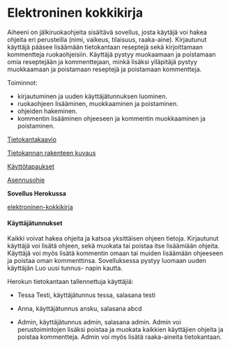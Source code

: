 # Elektroninen kokkikirja

Aiheeni on jälkiruokaohjeita sisältävä sovellus, josta käytäjä voi hakea ohjeita eri perusteilla 
(nimi, vaikeus, tilaisuus, raaka-aine). Kirjautunut käyttäjä pääsee lisäämään tietokantaan reseptejä sekä 
kirjoittamaan kommentteja ruokaohjeisiin. Käyttäjä pystyy muokaamaan ja poistamaan omia reseptejään ja kommenttejaan, minkä lisäksi ylläpitäjä pystyy muokkaamaan ja poistamaan reseptejä ja poistamaan kommentteja. 

Toiminnot:
- kirjautuminen ja uuden käyttäjätunnuksen luominen.
- ruokaohjeen lisääminen, muokkaaminen ja poistaminen.
- ohjeiden hakeminen.
- kommentin lisääminen ohjeeseen ja kommentin muokkaaminen ja poistaminen.


[Tietokantakaavio](https://github.com/IidaHamalainen/elektroninen-kokkikirja/blob/master/dokumentaatio/kuvat/elektroninen-kokkikirja.png)

[Tietokannan rakenteen kuvaus](https://github.com/IidaHamalainen/elektroninen-kokkikirja/blob/master/dokumentaatio/tietokantarakenteen%20kuvaus.md)

[Käyttötapaukset](https://github.com/IidaHamalainen/elektroninen-kokkikirja/blob/master/dokumentaatio/K%C3%A4ytt%C3%B6tapaukset.md)

[Asennusohje](https://github.com/IidaHamalainen/elektroninen-kokkikirja/blob/master/dokumentaatio/Asennusohje.md)

**Sovellus Herokussa**

[elektroninen-kokkikirja](https://elektroninen-kokkikirja.herokuapp.com/)

#### Käyttäjätunnukset
Kaikki voivat hakea ohjeita ja katsoa yksittäisen ohjeen tietoja. Kirjautunut käyttäjä voi lisätä ohjeen, sekä muokata tai poistaa itse lisäämiään ohjeita. Käyttäjä voi myös lisätä kommentin omaan tai muiden lisäämään ohjeeseen ja poistaa oman kommenttinsa. Sovelluksessa pystyy luomaan uuden käyttäjän Luo uusi tunnus- napin kautta.

Herokun tietokantaan tallennettuja käyttäjiä:

- Tessa Testi, käyttäjätunnus tessa, salasana testi
- Anna, käyttäjätunnus ansku, salasana abcd

- Admin, käyttäjätunnus admin, salasana admin. 
Admin voi perustoimintojen lisäksi poistaa ja muokata kaikkien käyttäjien ohjeita ja poistaa kommentteja. Admin voi myös lisätä raaka-aineita tietokantaan.



